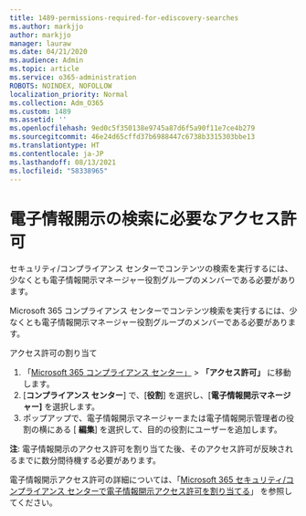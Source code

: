 ```yaml
---
title: 1489-permissions-required-for-ediscovery-searches
ms.author: markjjo
author: markjjo
manager: lauraw
ms.date: 04/21/2020
ms.audience: Admin
ms.topic: article
ms.service: o365-administration
ROBOTS: NOINDEX, NOFOLLOW
localization_priority: Normal
ms.collection: Adm_O365
ms.custom: 1489
ms.assetid: ''
ms.openlocfilehash: 9ed0c5f350138e9745a87d6f5a90f11e7ce4b279
ms.sourcegitcommit: 46e24d65cffd37b6988447c6738b3315303bbe13
ms.translationtype: HT
ms.contentlocale: ja-JP
ms.lasthandoff: 08/13/2021
ms.locfileid: "58338965"
---
```

# <a name="permissions-required-for-ediscovery-searches"></a>電子情報開示の検索に必要なアクセス許可

セキュリティ/コンプライアンス センターでコンテンツの検索を実行するには、少なくとも電子情報開示マネージャー役割グループのメンバーである必要があります。

Microsoft 365 コンプライアンス センターでコンテンツ検索を実行するには、少なくとも電子情報開示マネージャー役割グループのメンバーである必要があります。  

アクセス許可の割り当て

1. 「[Microsoft 365 コンプライアンス センター」](https://compliance.microsoft.com/) > **「アクセス許可」** に移動します。
1. [**コンプライアンス センター**] で、[**役割**] を選択し、[**電子情報開示マネージャー]** を選択します。
1. ポップアップで、電子情報開示マネージャーまたは電子情報開示管理者の役割の横にある [ **編集**] を選択して、目的の役割にユーザーを追加します。

**注**: 電子情報開示のアクセス許可を割り当てた後、そのアクセス許可が反映されるまでに数分間待機する必要があります。

電子情報開示アクセス許可の詳細については、「[Microsoft 365 セキュリティ/コンプライアンス センターで電子情報開示アクセス許可を割り当てる](https://docs.microsoft.com/microsoft-365/compliance/assign-ediscovery-permissions)」 を参照してください。
